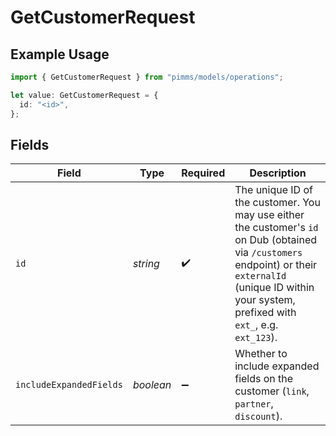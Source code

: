 # GetCustomerRequest

## Example Usage

```typescript
import { GetCustomerRequest } from "pimms/models/operations";

let value: GetCustomerRequest = {
  id: "<id>",
};
```

## Fields

| Field                                                                                                                                                                                                         | Type                                                                                                                                                                                                          | Required                                                                                                                                                                                                      | Description                                                                                                                                                                                                   |
| ------------------------------------------------------------------------------------------------------------------------------------------------------------------------------------------------------------- | ------------------------------------------------------------------------------------------------------------------------------------------------------------------------------------------------------------- | ------------------------------------------------------------------------------------------------------------------------------------------------------------------------------------------------------------- | ------------------------------------------------------------------------------------------------------------------------------------------------------------------------------------------------------------- |
| `id`                                                                                                                                                                                                          | *string*                                                                                                                                                                                                      | :heavy_check_mark:                                                                                                                                                                                            | The unique ID of the customer. You may use either the customer's `id` on Dub (obtained via `/customers` endpoint) or their `externalId` (unique ID within your system, prefixed with `ext_`, e.g. `ext_123`). |
| `includeExpandedFields`                                                                                                                                                                                       | *boolean*                                                                                                                                                                                                     | :heavy_minus_sign:                                                                                                                                                                                            | Whether to include expanded fields on the customer (`link`, `partner`, `discount`).                                                                                                                           |